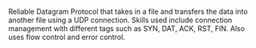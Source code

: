 Reliable Datagram Protocol that takes in a file and transfers the data into another file using a UDP connection. Skills used include connection management with different tags such as SYN, DAT, ACK, RST, FIN. Also uses flow control and error control.
